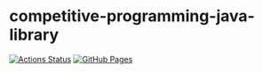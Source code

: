 # competitive-programming-java-library
[![Actions Status](https://github.com/shun0923/competitive-programming-java-library/workflows/verify/badge.svg)](https://github.com/shun0923/competitive-programming-java-library/actions)
[![GitHub Pages](https://img.shields.io/static/v1?label=GitHub+Pages&message=+&color=brightgreen&logo=github)](https://shun0923.github.io/competitive-programming-java-library/)
